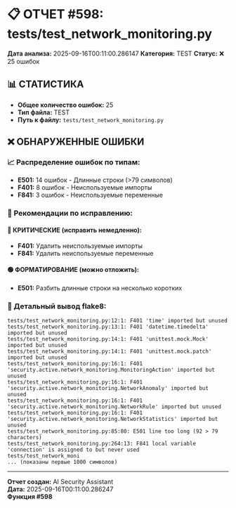 # 📋 ОТЧЕТ #598: tests/test_network_monitoring.py

**Дата анализа:** 2025-09-16T00:11:00.286147
**Категория:** TEST
**Статус:** ❌ 25 ошибок

## 📊 СТАТИСТИКА

- **Общее количество ошибок:** 25
- **Тип файла:** TEST
- **Путь к файлу:** `tests/test_network_monitoring.py`

## ❌ ОБНАРУЖЕННЫЕ ОШИБКИ

### 📈 Распределение ошибок по типам:

- **E501:** 14 ошибок - Длинные строки (>79 символов)
- **F401:** 8 ошибок - Неиспользуемые импорты
- **F841:** 3 ошибок - Неиспользуемые переменные

### 🎯 Рекомендации по исправлению:

#### 🔴 КРИТИЧЕСКИЕ (исправить немедленно):
- **F401:** Удалить неиспользуемые импорты
- **F841:** Удалить неиспользуемые переменные

#### 🟢 ФОРМАТИРОВАНИЕ (можно отложить):
- **E501:** Разбить длинные строки на несколько коротких

### 📝 Детальный вывод flake8:

```
tests/test_network_monitoring.py:12:1: F401 'time' imported but unused
tests/test_network_monitoring.py:13:1: F401 'datetime.timedelta' imported but unused
tests/test_network_monitoring.py:14:1: F401 'unittest.mock.Mock' imported but unused
tests/test_network_monitoring.py:14:1: F401 'unittest.mock.patch' imported but unused
tests/test_network_monitoring.py:16:1: F401 'security.active.network_monitoring.MonitoringAction' imported but unused
tests/test_network_monitoring.py:16:1: F401 'security.active.network_monitoring.NetworkAnomaly' imported but unused
tests/test_network_monitoring.py:16:1: F401 'security.active.network_monitoring.NetworkRule' imported but unused
tests/test_network_monitoring.py:16:1: F401 'security.active.network_monitoring.NetworkStatistics' imported but unused
tests/test_network_monitoring.py:85:80: E501 line too long (92 > 79 characters)
tests/test_network_monitoring.py:264:13: F841 local variable 'connection' is assigned to but never used
tests/test_network_moni
... (показаны первые 1000 символов)
```

---
**Отчет создан:** AI Security Assistant  
**Дата:** 2025-09-16T00:11:00.286247  
**Функция #598**
